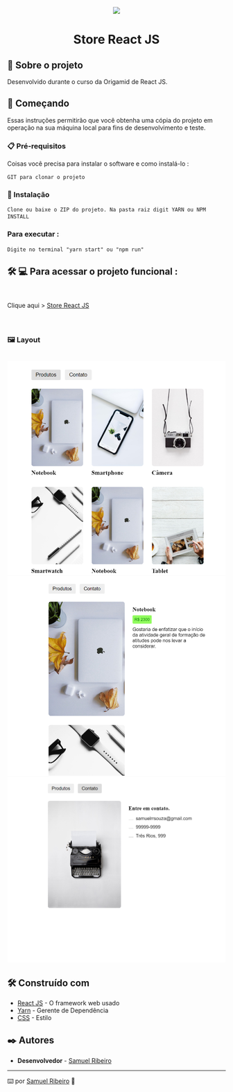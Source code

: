 <p align='center'><img width='150' src="https://cdn.auth0.com/blog/react-js/react.png"></p>
<h1 align='center'>Store React JS</h1>
<p align='center'>
</p>

## 🚀 Sobre o projeto

Desenvolvido durante o curso da Origamid de React JS. 

## 🚀 Começando

Essas instruções permitirão que você obtenha uma cópia do projeto em operação na sua máquina local para fins de desenvolvimento e teste.

### 📋 Pré-requisitos

Coisas você precisa para instalar o software e como instalá-lo :

```
GIT para clonar o projeto
```

### 🔧 Instalação

```
Clone ou baixe o ZIP do projeto. Na pasta raiz digit YARN ou NPM INSTALL
```

### Para executar :

```
Digite no terminal "yarn start" ou "npm run"
```

## 🛠 💻 Para acessar o projeto funcional :

<br>


<p>

Clique aqui > [Store React JS](https://store-react-js-samuelrrs.netlify.app/) 

<br>

<p>

## <h3> 🖼️ Layout</h3>

<br>

 <img src="./src/assets/.github/layout1.png">
    <br>
 <img src="./src/assets/.github/layout2.png">
    <br>
 <img src="./src/assets/.github/layout3.png">
    <br>

## 🛠️ Construído com

- [React JS](https://pt-br.reactjs.org/) - O framework web usado
- [Yarn](https://yarnpkg.com/) - Gerente de Dependência
- [CSS](https://www.w3schools.com/css/) - Estilo




## ✒️ Autores

- **Desenvolvedor** - [Samuel Ribeiro](https://github.com/samuelrrs)

---

⌨️ por [Samuel Ribeiro](https://github.com/samuelrrs) 🚀
